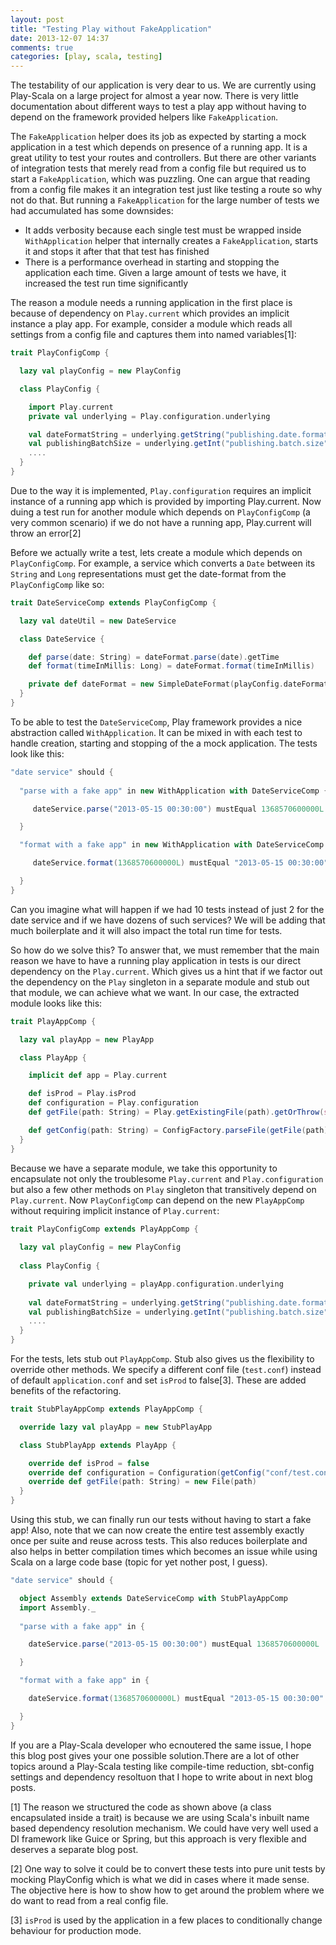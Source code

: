 ```yaml
---
layout: post
title: "Testing Play without FakeApplication"
date: 2013-12-07 14:37
comments: true
categories: [play, scala, testing]
---
```


The testability of our application is very dear to us. We are currently using Play-Scala on a large project for almost a year now. There is very little documentation about different ways to test a play app without having to depend on the framework provided helpers like `FakeApplication`. 

The `FakeApplication` helper does its job as expected by starting a mock application in a test which depends on presence of a running app. It is a great utility to test your routes and controllers. But there are other variants of integration tests that merely read from a config file but required us to start a `FakeApplication`, which was puzzling. One can argue that reading from a config file makes it an integration test just like testing a route so why not do that. But running a `FakeApplication` for the large number of tests we had accumulated has some downsides:

* It adds verbosity because each single test must be wrapped inside `WithApplication` helper that internally creates a `FakeApplication`, starts it and stops it after that that test has finished
* There is a performance overhead in starting and stopping the application each time. Given a large amount of tests we have, it increased the test run time significantly

The reason a module needs a running application in the first place is because of dependency on `Play.current` which provides an implicit instance a play app. For example, consider a module which reads all settings from a config file and captures them into named variables[1]:

``` scala
trait PlayConfigComp {

  lazy val playConfig = new PlayConfig

  class PlayConfig {

    import Play.current
    private val underlying = Play.configuration.underlying

    val dateFormatString = underlying.getString("publishing.date.format")
    val publishingBatchSize = underlying.getInt("publishing.batch.size")
    ....
  }
}
```

Due to the way it is implemented, `Play.configuration` requires an implicit instance of a running app which is provided by importing Play.current. Now duing a test run for another module which depends on `PlayConfigComp` (a very common scenario) if we do not have a running app, Play.current will throw an error[2]

Before we actually write a test, lets create a module which depends on `PlayConfigComp`. For example, a service which converts a `Date` between its `String` and `Long` representations must get the date-format from the `PlayConfigComp` like so:

``` scala
trait DateServiceComp extends PlayConfigComp {

  lazy val dateUtil = new DateService

  class DateService {

    def parse(date: String) = dateFormat.parse(date).getTime
    def format(timeInMillis: Long) = dateFormat.format(timeInMillis)

    private def dateFormat = new SimpleDateFormat(playConfig.dateFormatString)
  }
}
```

To be able to test the `DateServiceComp`, Play framework provides a nice abstraction called `WithApplication`. It can be mixed in with each test to handle creation, starting and stopping of the a mock application. The tests look like this:

``` scala
"date service" should {
  
  "parse with a fake app" in new WithApplication with DateServiceComp {

     dateService.parse("2013-05-15 00:30:00") mustEqual 1368570600000L

  }

  "format with a fake app" in new WithApplication with DateServiceComp {

     dateService.format(1368570600000L) mustEqual "2013-05-15 00:30:00"

  } 
}
```

Can you imagine what will happen if we had 10 tests instead of just 2 for the date service and if we have dozens of such services? We will be adding that much boilerplate and it will also impact the total run time for tests. 

So how do we solve this? To answer that, we must remember that the main reason we have to have a running play application in tests is our direct dependency on the `Play.current`. Which gives us a hint that if we factor out the dependency on the `Play` singleton in a separate module and stub out that module, we can achieve what we want. In our case, the extracted module looks like this:

``` scala
trait PlayAppComp {

  lazy val playApp = new PlayApp

  class PlayApp {

    implicit def app = Play.current

    def isProd = Play.isProd
    def configuration = Play.configuration
    def getFile(path: String) = Play.getExistingFile(path).getOrThrow(s"File not found at $path.")

    def getConfig(path: String) = ConfigFactory.parseFile(getFile(path))
  }
}
```

Because we have a separate module, we take this opportunity to encapsulate not only the troublesome `Play.current` and `Play.configuration` but also a few other methods on `Play` singleton that transitively depend on `Play.current`. Now `PlayConfigComp` can depend on the new `PlayAppComp` without requiring implicit instance of `Play.current`:

``` scala
trait PlayConfigComp extends PlayAppComp {
  
  lazy val playConfig = new PlayConfig
  
  class PlayConfig {

    private val underlying = playApp.configuration.underlying
    
    val dateFormatString = underlying.getString("publishing.date.format")
    val publishingBatchSize = underlying.getInt("publishing.batch.size")
    ....
  }
}
```

For the tests, lets stub out `PlayAppComp`. Stub also gives us the flexibility to override other methods. We specify a different conf file (`test.conf`) instead of default `application.conf` and set `isProd` to false[3]. These are added benefits of the refactoring.

``` scala
trait StubPlayAppComp extends PlayAppComp {

  override lazy val playApp = new StubPlayApp

  class StubPlayApp extends PlayApp {

    override def isProd = false
    override def configuration = Configuration(getConfig("conf/test.conf"))
    override def getFile(path: String) = new File(path)
  }
}
```

Using this stub, we can finally run our tests without having to start a fake app! Also, note that we can now create the entire test assembly exactly once per suite and reuse across tests. This also reduces boilerplate and also helps in better compilation times which becomes an issue while using Scala on a large code base (topic for yet nother post, I guess).

``` scala
"date service" should {

  object Assembly extends DateServiceComp with StubPlayAppComp
  import Assembly._
  
  "parse with a fake app" in {

    dateService.parse("2013-05-15 00:30:00") mustEqual 1368570600000L

  }

  "format with a fake app" in {

    dateService.format(1368570600000L) mustEqual "2013-05-15 00:30:00"

  } 
}
```

If you are a Play-Scala developer who ecnoutered the same issue, I hope this blog post gives your one possible solution.There are a lot of other topics around a Play-Scala testing like compile-time reduction, sbt-config settings and dependency resoltuon that I hope to write about in next blog posts.


[1] The reason we structured the code as shown above (a class encapsulated inside a trait) is because we are using Scala's inbuilt name based dependency resolution mechanism. We could have very well used a DI framework like Guice or Spring, but this approach is very flexible and deserves a separate blog post.

[2] One way to solve it could be to convert these tests into pure unit tests by mocking PlayConfig which is what we did in cases where it made sense. The objective here is how to show how to get around the problem where we do want to read from a real config file.

[3] `isProd` is used by the application in a few places to conditionally change behaviour for production mode. 
